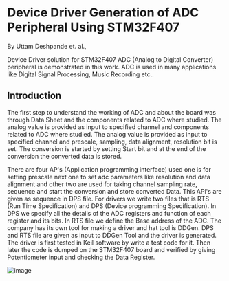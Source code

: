 # Device Driver Generation of ADC Peripheral Using STM32F407
By Uttam Deshpande et. al.,

Device Driver solution for STM32F407 ADC (Analog to Digital Converter) peripheral is demonstrated in this work. ADC is used in many applications like Digital Signal Processing, Music Recording etc.. 

## Introduction
The first step to understand the working of ADC and about the board was through Data Sheet and the components related to ADC where studied. The analog value is provided as input to specified channel and components related to ADC where studied. The analog value is provided as input to specified channel and prescale, sampling, data alignment, resolution bit is set. The conversion is started by setting Start bit and at the end of the conversion the converted data is stored. 

There are four AP's (Application programming interface) used one is for setting prescale next one to set adc parameters like resolution and data alignment and other two are used for taking channel sampling rate, sequence and start the conversion and store converted Data. This APl's are given as sequence in DPS file. For drivers we write two files that is RTS (Run Time Specification) and DPS (Device programming Specification). In DPS we specify all the details of the ADC registers and function of each register and its bits. In RTS file we define the Base address of the ADC. The company has its own tool for making a driver and hat tool is DDGen. DPS and RTS file are given as input to DDGen Tool and the driver is generated. The driver is first tested in Keil software by write a test code for it. Then later the code is dumped on the STM32F407 board and verified by giving Potentiometer input and checking the Data Register. 

![image](https://user-images.githubusercontent.com/107185323/198996560-9b044c6e-e3d7-43e3-95e0-61576b08f006.png)

